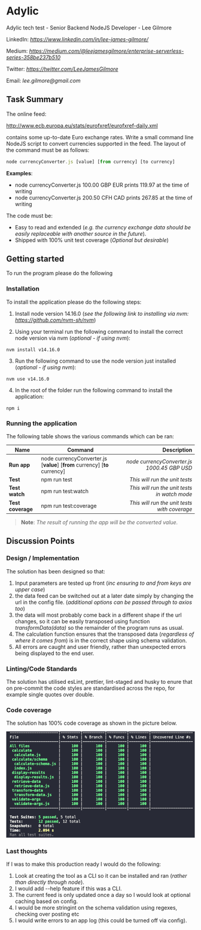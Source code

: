 # Adylic

Adylic tech test - Senior Backend NodeJS Developer - Lee Gilmore

LinkedIn: _https://www.linkedin.com/in/lee-james-gilmore/_

Medium: _https://medium.com/@leejamesgilmore/enterprise-serverless-series-358be237b510_

Twitter: _https://twitter.com/LeeJamesGilmore_

Email: _lee.gilmore@gmail.com_

## Task Summary

The online feed:

http://www.ecb.europa.eu/stats/eurofxref/eurofxref-daily.xml

contains some up-to-date Euro exchange rates.
Write a small command line NodeJS script to convert currencies supported in
the feed.
The layout of the command must be as follows:

```javascript
node currencyConverter.js [value] [from currency] [to currency]
```

**Examples**:

- node currencyConverter.js 100.00 GBP EUR prints 119.97 at the time of
  writing
- node currencyConverter.js 200.50 CFH CAD prints 267.85 at the time of
  writing

The code must be:

- Easy to read and extended (_e.g. the currency exchange data should be easily
  replaceable with another source in the future_).
- Shipped with 100% unit test coverage (_Optional but desirable_)

## Getting started

To run the program please do the following

### Installation

To install the application please do the following steps:

1. Install node version 14.16.0 (_see the following link to installing via nvm: https://github.com/nvm-sh/nvm_)

2. Using your terminal run the following command to install the correct node version via nvm (_optional - if using nvm_):

```
nvm install v14.16.0
```

3. Run the following command to use the node version just installed (_optional - if using nvm_):

```
nvm use v14.16.0
```

4. In the root of the folder run the following command to install the application:

```
npm i
```

### Running the application

The following table shows the various commands which can be ran:

| Name              | Command                                                                     |                                  Description |
| ----------------- | --------------------------------------------------------------------------- | -------------------------------------------: |
| **Run app**       | node currencyConverter.js [__value__] [__from__ currency] [__to__ currency] |  _node currencyConverter.js 1000.45 GBP USD_ |
| **Test**          | npm run test                                                                |               _This will run the unit tests_ |
| **Test watch**    | npm run test:watch                                                          | _This will run the unit tests in watch mode_ |
| **Test coverage** | npm run test:coverage                                                       | _This will run the unit tests with coverage_ |

> **Note**: _The result of running the app will be the converted value._

## Discussion Points

### Design / Implementation

The solution has been designed so that:

1. Input parameters are tested up front (_inc ensuring to and from keys are upper case_)
2. the data feed can be switched out at a later date simply by changing the url in the config file. (_additional options can be passed through to axios too_)
3. the data will most probably come back in a different shape if the url changes, so it can be easily transposed using function _transformData(data)_ so the remainder of the program runs as usual.
4. The calculation function ensures that the transposed data (_regardless of where it comes from_) is in the correct shape using schema validation.
5. All errors are caught and user friendly, rather than unexpected errors being displayed to the end user.

### Linting/Code Standards

The solution has utilised esLint, prettier, lint-staged and husky to enure that on pre-commit the code styles are standardised across the repo, for example single quotes over double.

### Code coverage

The solution has 100% code coverage as shown in the picture below.

![code coverage](docs/images/coverage.png)

### Last thoughts

If I was to make this production ready I would do the following:

1. Look at creating the tool as a CLI so it can be installed and ran (_rather than directly through node_).
2. I would add --help feature if this was a CLI.
3. The current feed is only updated once a day so I would look at optional caching based on config.
4. I would be more stringint on the schema validation using regexes, checking over posting etc
5. I would write errors to an app log (this could be turned off via config).

